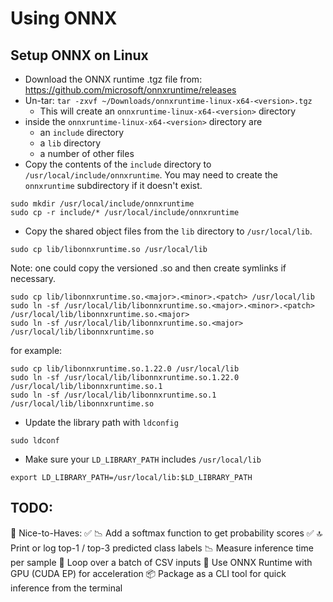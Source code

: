 # Using ONNX

## Setup ONNX on Linux

- Download the ONNX runtime .tgz file from: https://github.com/microsoft/onnxruntime/releases
- Un-tar: `tar -zxvf ~/Downloads/onnxruntime-linux-x64-<version>.tgz`
    - This will create an `onnxruntime-linux-x64-<version>` directory
- inside the `onnxruntime-linux-x64-<version>` directory are
    - an `include` directory
    - a `lib` directory
    - a number of other files
- Copy the contents of the `include` directory to `/usr/local/include/onnxruntime`.
    You may need to create the `onnxruntime` subdirectory if it doesn't exist.

```
sudo mkdir /usr/local/include/onnxruntime
sudo cp -r include/* /usr/local/include/onnxruntime
```

- Copy the shared object files from the `lib` directory to `/usr/local/lib`.

```
sudo cp lib/libonnxruntime.so /usr/local/lib
```

Note: one could copy the versioned .so and then create symlinks if necessary.

```
sudo cp lib/libonnxruntime.so.<major>.<minor>.<patch> /usr/local/lib
sudo ln -sf /usr/local/lib/libonnxruntime.so.<major>.<minor>.<patch> /usr/local/lib/libonnxruntime.so.<major>
sudo ln -sf /usr/local/lib/libonnxruntime.so.<major> /usr/local/lib/libonnxruntime.so
```

for example:

```
sudo cp lib/libonnxruntime.so.1.22.0 /usr/local/lib
sudo ln -sf /usr/local/lib/libonnxruntime.so.1.22.0 /usr/local/lib/libonnxruntime.so.1
sudo ln -sf /usr/local/lib/libonnxruntime.so.1 /usr/local/lib/libonnxruntime.so
```

- Update the library path with `ldconfig`

```
sudo ldconf
```

- Make sure your `LD_LIBRARY_PATH` includes `/usr/local/lib`

```
export LD_LIBRARY_PATH=/usr/local/lib:$LD_LIBRARY_PATH
```


## TODO:

🔧 Nice-to-Haves:
✅  📉 Add a softmax function to get probability scores
✅  🔝 Print or log top-1 / top-3 predicted class labels
    📉 Measure inference time per sample
    🔁 Loop over a batch of CSV inputs
    🚀 Use ONNX Runtime with GPU (CUDA EP) for acceleration
    📦 Package as a CLI tool for quick inference from the terminal